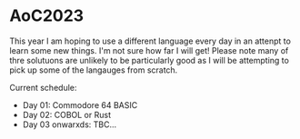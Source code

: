 # AoC2023

This year I am hoping to use a different language every day in an attenpt to learn some new things.  I'm not sure how far I will get!
Please note many of thre solutuons are unlikely to be particularly good as I will be attempting to pick up some of the langauges from scratch.

Current schedule:
* Day 01: Commodore 64 BASIC
* Day 02: COBOL or Rust
* Day 03 onwarxds: TBC...
